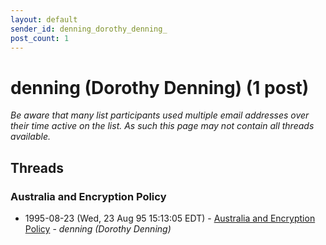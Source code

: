 ```yaml
---
layout: default
sender_id: denning_dorothy_denning_
post_count: 1
---
```


# denning (Dorothy Denning) (1 post)

_Be aware that many list participants used multiple email addresses over their time active on the list. As such this page may not contain all threads available._

## Threads

### Australia and Encryption Policy
+ 1995-08-23 (Wed, 23 Aug 95 15:13:05 EDT) - [Australia and Encryption Policy](/archive/1995/08/fc65c2998aa0568166ce20fd5df72178fcdda5ba9c8b34d53b423469cf5feca6) - _denning (Dorothy Denning)_

